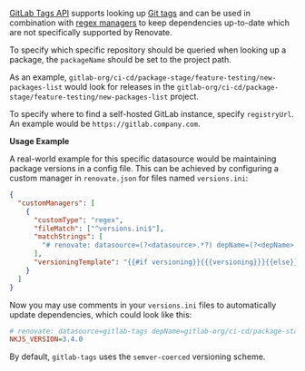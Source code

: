 [GitLab Tags API](https://docs.gitlab.com/ee/api/tags.html) supports looking up [Git tags](https://docs.gitlab.com/ee/topics/git/tags.html#tags) and can be used in combination with [regex managers](../../manager/regex/index.md) to keep dependencies up-to-date which are not specifically supported by Renovate.

To specify which specific repository should be queried when looking up a package, the `packageName` should be set to the project path.

As an example, `gitlab-org/ci-cd/package-stage/feature-testing/new-packages-list` would look for releases in the `gitlab-org/ci-cd/package-stage/feature-testing/new-packages-list` project.

To specify where to find a self-hosted GitLab instance, specify `registryUrl`. An example would be `https://gitlab.company.com`.

**Usage Example**

A real-world example for this specific datasource would be maintaining package versions in a config file.
This can be achieved by configuring a custom manager in `renovate.json` for files named `versions.ini`:

```json
{
  "customManagers": [
    {
      "customType": "regex",
      "fileMatch": ["^versions.ini$"],
      "matchStrings": [
        "# renovate: datasource=(?<datasource>.*?) depName=(?<depName>.*?)( versioning=(?<versioning>.*?))?( registryUrl=(?<registryUrl>.*?))?\\s.*?_VERSION=(?<currentValue>.*)\\s"
      ],
      "versioningTemplate": "{{#if versioning}}{{{versioning}}}{{else}}semver{{/if}}"
    }
  ]
}
```

Now you may use comments in your `versions.ini` files to automatically update dependencies, which could look like this:

```ini
# renovate: datasource=gitlab-tags depName=gitlab-org/ci-cd/package-stage/feature-testing/new-packages-list versioning=semver registryUrl=https://gitlab.com
NKJS_VERSION=3.4.0
```

By default, `gitlab-tags` uses the `semver-coerced` versioning scheme.
